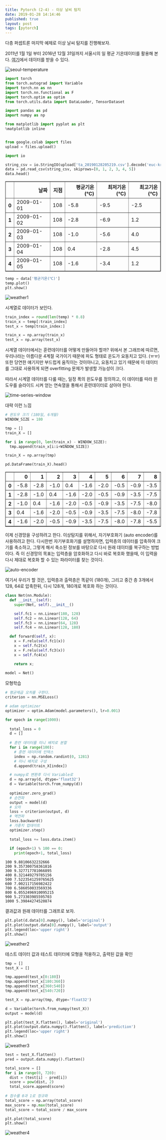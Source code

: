 ```yaml
---
title: Pytorch (2-4) - 이상 날씨 탐지
date: 2019-01-28 14:14:46
published: true
layout: post
tags: [pytorch]
---
```


다층 퍼셉트론 마지막 예제로 이상 날씨 탐지를 진행해보자.

2011년 1월 1일 부터 2016년 12월 31일까지 서울시의 일 평균 기온데이터를 활용해 본다. [여기](https://data.kma.go.kr/stcs/grnd/grndTaList.do?pgmNo=70)에서 데이터를 받을 수 있다.

![seoul-temperature](../../../../2019/01/seoul-temperature.png)

```python
import torch
from torch.autograd import Variable
import torch.nn as nn
import torch.nn.functional as F
import torch.optim as optim
from torch.utils.data import DataLoader, TensorDataset

import pandas as pd
import numpy as np

from matplotlib import pyplot as plt
%matplotlib inline


from google.colab import files
upload = files.upload()

import io

string_csv = io.StringIO(upload['ta_20190128205219.csv'].decode('euc-kr'))
data = pd.read_csv(string_csv, skiprows=[0, 1, 2, 3, 4, 5])
data.head()
```

<table border="1" class="dataframe">
  <thead>
    <tr style="text-align: right;">
      <th></th>
      <th>날짜</th>
      <th>지점</th>
      <th>평균기온(℃)</th>
      <th>최저기온(℃)</th>
      <th>최고기온(℃)</th>
    </tr>
  </thead>
  <tbody>
    <tr>
      <th>0</th>
      <td>2009-01-01</td>
      <td>108</td>
      <td>-5.8</td>
      <td>-9.5</td>
      <td>-2.5</td>
    </tr>
    <tr>
      <th>1</th>
      <td>2009-01-02</td>
      <td>108</td>
      <td>-2.8</td>
      <td>-6.9</td>
      <td>1.2</td>
    </tr>
    <tr>
      <th>2</th>
      <td>2009-01-03</td>
      <td>108</td>
      <td>-1.0</td>
      <td>-5.6</td>
      <td>4.0</td>
    </tr>
    <tr>
      <th>3</th>
      <td>2009-01-04</td>
      <td>108</td>
      <td>0.4</td>
      <td>-2.8</td>
      <td>4.5</td>
    </tr>
    <tr>
      <th>4</th>
      <td>2009-01-05</td>
      <td>108</td>
      <td>-1.6</td>
      <td>-3.4</td>
      <td>1.2</td>
    </tr>
  </tbody>
</table>


```python
temp = data['평균기온(℃)']
temp.plot()
plt.show()
```

![weather1](../../../../2019/01/weather1.png)

시계열로 데이터가 보인다.

```python
train_index = round(len(temp) * 0.8)
train_x = temp[:train_index]
test_x = temp[train_index:]

train_x = np.array(train_x)
test_x = np.array(test_x)
```

시계열 데이터에서는 훈련데이터를 어떻게 만들어야 할까? 위에서 본 그래프에 따르면, 우리나라는 아름다운 4계절 국가이기 때문에 파도 형태로 온도가 요동치고 있다. (ㅠㅠ) 또한 당연한 얘기지만 부드럽게 움직이는 것이아니고, 요동치고 있기 때문에 이 데이터를 그대로 사용하게 되면 overfitting 문제가 발생할 가능성이 크다.

따라서 시계열 데이터를 다룰 때는, 일정 폭의 윈도우를 정의하고, 이 데이터를 따라 윈도우를 슬라이드 시켜 얻는 연속열을 통해서 훈련데이터로 삼아야 한다.

![time-series-window](https://scaleoutsoftware.github.io/TimeWindowingDotNet../../../images/sliding.jpg)

대략 이런 느낌

```python
# 윈도우 크기 (180일, 6개월)
WINDOW_SIZE = 180

tmp = []
train_X = []

for i in range(0, len(train_x) - WINDOW_SIZE):
  tmp.append(train_x[i:i+WINDOW_SIZE])

train_X = np.array(tmp)

pd.DataFrame(train_X).head()
```

<table border="1" class="dataframe">
  <thead>
    <tr style="text-align: right;">
      <th></th>
      <th>0</th>
      <th>1</th>
      <th>2</th>
      <th>3</th>
      <th>4</th>
      <th>5</th>
      <th>6</th>
      <th>7</th>
      <th>8</th>
      <th>9</th>
      <th>...</th>
      <th>170</th>
      <th>171</th>
      <th>172</th>
      <th>173</th>
      <th>174</th>
      <th>175</th>
      <th>176</th>
      <th>177</th>
      <th>178</th>
      <th>179</th>
    </tr>
  </thead>
  <tbody>
    <tr>
      <th>0</th>
      <td>-5.8</td>
      <td>-2.8</td>
      <td>-1.0</td>
      <td>0.4</td>
      <td>-1.6</td>
      <td>-2.0</td>
      <td>-0.5</td>
      <td>-0.9</td>
      <td>-3.5</td>
      <td>-7.5</td>
      <td>...</td>
      <td>22.7</td>
      <td>25.1</td>
      <td>23.0</td>
      <td>23.4</td>
      <td>24.5</td>
      <td>24.8</td>
      <td>24.4</td>
      <td>26.1</td>
      <td>26.0</td>
      <td>26.1</td>
    </tr>
    <tr>
      <th>1</th>
      <td>-2.8</td>
      <td>-1.0</td>
      <td>0.4</td>
      <td>-1.6</td>
      <td>-2.0</td>
      <td>-0.5</td>
      <td>-0.9</td>
      <td>-3.5</td>
      <td>-7.5</td>
      <td>-8.0</td>
      <td>...</td>
      <td>25.1</td>
      <td>23.0</td>
      <td>23.4</td>
      <td>24.5</td>
      <td>24.8</td>
      <td>24.4</td>
      <td>26.1</td>
      <td>26.0</td>
      <td>26.1</td>
      <td>24.4</td>
    </tr>
    <tr>
      <th>2</th>
      <td>-1.0</td>
      <td>0.4</td>
      <td>-1.6</td>
      <td>-2.0</td>
      <td>-0.5</td>
      <td>-0.9</td>
      <td>-3.5</td>
      <td>-7.5</td>
      <td>-8.0</td>
      <td>-7.8</td>
      <td>...</td>
      <td>23.0</td>
      <td>23.4</td>
      <td>24.5</td>
      <td>24.8</td>
      <td>24.4</td>
      <td>26.1</td>
      <td>26.0</td>
      <td>26.1</td>
      <td>24.4</td>
      <td>23.5</td>
    </tr>
    <tr>
      <th>3</th>
      <td>0.4</td>
      <td>-1.6</td>
      <td>-2.0</td>
      <td>-0.5</td>
      <td>-0.9</td>
      <td>-3.5</td>
      <td>-7.5</td>
      <td>-8.0</td>
      <td>-7.8</td>
      <td>-5.5</td>
      <td>...</td>
      <td>23.4</td>
      <td>24.5</td>
      <td>24.8</td>
      <td>24.4</td>
      <td>26.1</td>
      <td>26.0</td>
      <td>26.1</td>
      <td>24.4</td>
      <td>23.5</td>
      <td>20.7</td>
    </tr>
    <tr>
      <th>4</th>
      <td>-1.6</td>
      <td>-2.0</td>
      <td>-0.5</td>
      <td>-0.9</td>
      <td>-3.5</td>
      <td>-7.5</td>
      <td>-8.0</td>
      <td>-7.8</td>
      <td>-5.5</td>
      <td>-6.6</td>
      <td>...</td>
      <td>24.5</td>
      <td>24.8</td>
      <td>24.4</td>
      <td>26.1</td>
      <td>26.0</td>
      <td>26.1</td>
      <td>24.4</td>
      <td>23.5</td>
      <td>20.7</td>
      <td>22.5</td>
    </tr>
  </tbody>
</table>

이제 신경망을 구성하려고 한다. 이상탐지를 위해서, 자기부호화기 (auto encoder)를 사용하려고 한다. 다시한번 자기부호화기를 설명하자면, 입력층의 데이터를 압축하여 크기를 축소하고, 그렇게 해서 축소된 정보를 바탕으로 다시 원래 데이터를 복구하는 방법이다. 즉 이 신경망의 목표는 입력층을 암호화하고 다시 바로 복호화 했을때, 이 입력을 다시 제대로 복호화 할 수 있는 파라미터를 찾는 것이다.

![auto-encoder](https://cdn-images-1.medium.com/max/1600/1*44eDEuZBEsmG_TCAKRI3Kw@2x.png)

여기서 우리가 할 것은, 입력층과 출력층은 똑같이 (180개), 그리고 중간 층 3개에서 128, 64로 압축한뒤, 다시 128개, 180개로 복호화 하는 것이다.

```python
class Net(nn.Module):
  def __init__(self):
    super(Net, self).__init__()

    self.fc1 = nn.Linear(180, 128)
    self.fc2 = nn.Linear(128, 64)
    self.fc3 = nn.Linear(64, 128)
    self.fc4 = nn.Linear(128, 180)

  def forward(self, x):
    x = F.relu(self.fc1(x))
    x = self.fc2(x)
    x = F.relu(self.fc3(x))
    x = self.fc4(x)

    return x;
  
model = Net()
```

모형학습

```python
# 평균제곱 오차를 구한다.
criterion = nn.MSELoss()

# adam optimizer
optimizer = optim.Adam(model.parameters(), lr=0.001)

for epoch in range(1000):
  
  total_loss = 0
  d = []
  
  # 훈련 데이터를 미니 배치로 분할
  for i in range(100):
    # 훈련 데이터에 인덱스
    index = np.random.randint(0, 1281)
    # 미니 배치로 구성
    d.append(train_X[index])

  # numpy로 변환후 다시 Variable로
  d = np.array(d, dtype='float32')
  d = Variable(torch.from_numpy(d))
  
  optimizer.zero_grad()
  # 순전파
  output = model(d)
  # 오차 
  loss = criterion(output, d)
  # 역전파
  loss.backward()
  # 가중치 업데이트
  optimizer.step()
  
  total_loss += loss.data.item()
  
  if (epoch+1) % 100 == 0:
    print(epoch+1, total_loss)
```

```
100 9.88106632232666
200 9.357300758361816
300 9.327717781066895
400 8.321449279785156
500 7.5223541259765625
600 7.002117156982422
700 6.586050033569336
800 6.0552496910095215
900 5.273303985595703
1000 5.39844274520874
```

결과값과 원래 데이터를 그래프로 보자.

```python
plt.plot(d.data[0].numpy(), label='original')
plt.plot(output.data[0].numpy(), label='output')
plt.legend(loc='upper right')
plt.show()
```

![weather2](../../../../2019/01/weather2.png)

테스트 데이터 값과 테스트 데이터에 모형을 적용하고, 출력된 값을 확인

```python
tmp = []
test_X = []

tmp.append(test_x[0:180])
tmp.append(test_x[180:360])
tmp.append(test_x[360:540])
tmp.append(test_x[540:720])

test_X = np.array(tmp, dtype='float32')

d = Variable(torch.from_numpy(test_X))
output = model(d)

plt.plot(test_X.flatten(), label='original')
plt.plot(output.data.numpy().flatten(), label='prediction')
plt.legend(loc='upper right')
plt.show()
```

![weather3](../../../../2019/01/weather3.png)

```python
test = test_X.flatten()
pred = output.data.numpy().flatten()

total_score = []
for i in range(0, 720):
  dist = (test[i] - pred[i])
  score = pow(dist, 2)
  total_score.append(score)
  
# 점수를 0과 1로 정규화  
total_score = np.array(total_score)
max_score = np.max(total_score)
total_score = total_score / max_score

plt.plot(total_score)
plt.show()
```

![weather4](../../../../2019/01/weather4.png)